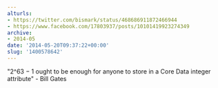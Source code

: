 ```yaml
---
alturls:
- https://twitter.com/bismark/status/468686911872466944
- https://www.facebook.com/17803937/posts/10101419923274349
archive:
- 2014-05
date: '2014-05-20T09:37:22+00:00'
slug: '1400578642'
---
```


"2^63 − 1 ought to be enough for anyone to store in a Core Data integer attribute" - Bill Gates

